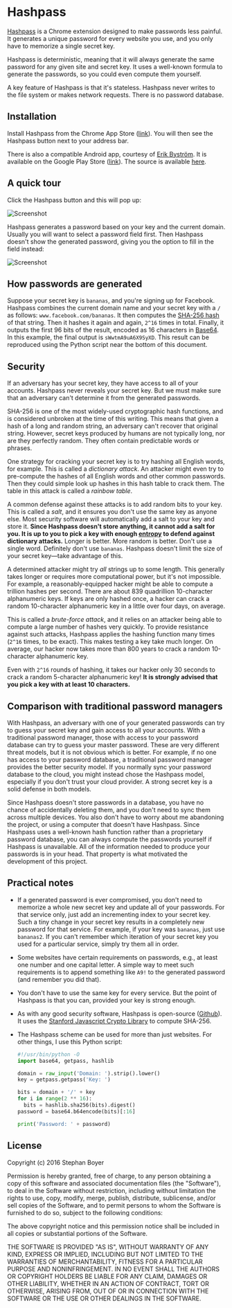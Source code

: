 # Hashpass

[Hashpass](https://chrome.google.com/webstore/detail/hashpass/gkmegkoiplibopkmieofaaeloldidnko) is a Chrome extension designed to make passwords less painful. It generates a unique password for every website you use, and you only have to memorize a single secret key.

Hashpass is deterministic, meaning that it will always generate the same password for any given site and secret key. It uses a well-known formula to generate the passwords, so you could even compute them yourself.

A key feature of Hashpass is that it's stateless. Hashpass never writes to the file system or makes network requests. There is no password database.

## Installation

Install Hashpass from the Chrome App Store ([link](https://chrome.google.com/webstore/detail/hashpass/gkmegkoiplibopkmieofaaeloldidnko)). You will then see the Hashpass button next to your address bar.

There is also a compatible Android app, courtesy of [Erik Byström](http://blog.slackers.se/). It is available on the Google Play Store ([link](https://play.google.com/store/apps/details?id=se.slackers.hashpass)). The source is available [here](https://github.com/bysse/hashpass-android).

## A quick tour

Click the Hashpass button and this will pop up:

![Screenshot](https://raw.githubusercontent.com/boyers/hashpass/master/screenshot1.png)

Hashpass generates a password based on your key and the current domain. Usually you will want to select a password field first. Then Hashpass doesn't show the generated password, giving you the option to fill in the field instead:

![Screenshot](https://raw.githubusercontent.com/boyers/hashpass/master/screenshot2.png)

## How passwords are generated

Suppose your secret key is `bananas`, and you're signing up for Facebook. Hashpass combines the current domain name and your secret key with a `/` as follows: `www.facebook.com/bananas`. It then computes the [SHA-256 hash](http://en.wikipedia.org/wiki/SHA-2) of that string. Then it hashes it again and again, `2^16` times in total. Finally, it outputs the first 96 bits of the result, encoded as 16 characters in [Base64](http://en.wikipedia.org/wiki/Base64). In this example, the final output is `sWwtmA9uA6X9SyXD`. This result can be reproduced using the Python script near the bottom of this document.

## Security

If an adversary has your secret key, they have access to all of your accounts. Hashpass never reveals your secret key. But we must make sure that an adversary can't determine it from the generated passwords.

SHA-256 is one of the most widely-used cryptographic hash functions, and is considered unbroken at the time of this writing. This means that given a hash of a long and random string, an adversary can't recover that original string. However, secret keys produced by humans are not typically long, nor are they perfectly random. They often contain predictable words or phrases.

One strategy for cracking your secret key is to try hashing all English words, for example. This is called a *dictionary attack*. An attacker might even try to pre-compute the hashes of all English words and other common passwords. Then they could simple look up hashes in this hash table to crack them. The table in this attack is called a *rainbow table*.

A common defense against these attacks is to add random bits to your key. This is called a *salt*, and it ensures you don't use the same key as anyone else. Most security software will automatically add a salt to your key and store it. **Since Hashpass doesn't store anything, it cannot add a salt for you. It is up to you to pick a key with enough [entropy](http://en.wikipedia.org/wiki/Password_strength#Entropy_as_a_measure_of_password_strength) to defend against dictionary attacks.** Longer is better. More random is better. Don't use a single word. Definitely don't use `bananas`. Hashpass doesn't limit the size of your secret key—take advantage of this.

A determined attacker might try *all* strings up to some length. This generally takes longer or requires more computational power, but it's not impossible. For example, a reasonably-equipped hacker might be able to compute a trillion hashes per second. There are about 839 quadrillion 10-character alphanumeric keys. If keys are only hashed once, a hacker can crack a random 10-character alphanumeric key in a little over four days, on average.

This is called a *brute-force attack*, and it relies on an attacker being able to compute a large number of hashes very quickly. To provide resistance against such attacks, Hashpass applies the hashing function many times (`2^16` times, to be exact). This makes testing a key take much longer. On average, our hacker now takes more than 800 years to crack a random 10-character alphanumeric key.

Even with `2^16` rounds of hashing, it takes our hacker only 30 seconds to crack a random 5-character alphanumeric key! **It is strongly advised that you pick a key with at least 10 characters.**

## Comparison with traditional password managers

With Hashpass, an adversary with one of your generated passwords can try to guess your secret key and gain access to all your accounts. With a traditional password manager, those with access to your password database can try to guess your master password. These are very different threat models, but it is not obvious which is better. For example, if no one has access to your password database, a traditional password manager provides the better security model. If you normally sync your password database to the cloud, you might instead chose the Hashpass model, especially if you don't trust your cloud provider. A strong secret key is a solid defense in both models.

Since Hashpass doesn't store passwords in a database, you have no chance of accidentally deleting them, and you don't need to sync them across multiple devices. You also don't have to worry about me abandoning the project, or using a computer that doesn't have Hashpass. Since Hashpass uses a well-known hash function rather than a proprietary password database, you can always compute the passwords yourself if Hashpass is unavailable. All of the information needed to produce your passwords is in your head. That property is what motivated the development of this project.

## Practical notes

- If a generated password is ever compromised, you don't need to memorize a whole new secret key and update all of your passwords. For that service only, just add an incrementing index to your secret key. Such a tiny change in your secret key results in a completely new password for that service. For example, if your key was `bananas`, just use `bananas2`. If you can't remember which iteration of your secret key you used for a particular service, simply try them all in order.

- Some websites have certain requirements on passwords, e.g., at least one number and one capital letter. A simple way to meet such requirements is to append something like `A9!` to the generated password (and remember you did that).

- You don't have to use the same key for every service. But the point of Hashpass is that you can, provided your key is strong enough.

- As with any good security software, Hashpass is open-source ([Github](https://github.com/boyers/hashpass)). It uses the [Stanford Javascript Crypto Library](http://bitwiseshiftleft.github.io/sjcl/) to compute SHA-256.

- The Hashpass scheme can be used for more than just websites. For other things, I use this Python script:

    ```python
    #!/usr/bin/python -O
    import base64, getpass, hashlib

    domain = raw_input('Domain: ').strip().lower()
    key = getpass.getpass('Key: ')

    bits = domain + '/' + key
    for i in range(2 ** 16):
      bits = hashlib.sha256(bits).digest()
    password = base64.b64encode(bits)[:16]

    print('Password: ' + password)
    ```

## License

Copyright (c) 2016 Stephan Boyer

Permission is hereby granted, free of charge, to any person obtaining a copy of this software and associated documentation files (the "Software"), to deal in the Software without restriction, including without limitation the rights to use, copy, modify, merge, publish, distribute, sublicense, and/or sell copies of the Software, and to permit persons to whom the Software is furnished to do so, subject to the following conditions:

The above copyright notice and this permission notice shall be included in all copies or substantial portions of the Software.

THE SOFTWARE IS PROVIDED "AS IS", WITHOUT WARRANTY OF ANY KIND, EXPRESS OR IMPLIED, INCLUDING BUT NOT LIMITED TO THE WARRANTIES OF MERCHANTABILITY, FITNESS FOR A PARTICULAR PURPOSE AND NONINFRINGEMENT. IN NO EVENT SHALL THE AUTHORS OR COPYRIGHT HOLDERS BE LIABLE FOR ANY CLAIM, DAMAGES OR OTHER LIABILITY, WHETHER IN AN ACTION OF CONTRACT, TORT OR OTHERWISE, ARISING FROM, OUT OF OR IN CONNECTION WITH THE SOFTWARE OR THE USE OR OTHER DEALINGS IN THE SOFTWARE.
